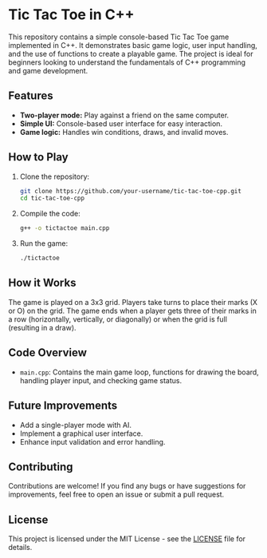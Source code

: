 # Tic Tac Toe in C++

This repository contains a simple console-based Tic Tac Toe game implemented in C++. It demonstrates basic game logic, user input handling, and the use of functions to create a playable game. The project is ideal for beginners looking to understand the fundamentals of C++ programming and game development.

## Features

- **Two-player mode:** Play against a friend on the same computer.
- **Simple UI:** Console-based user interface for easy interaction.
- **Game logic:** Handles win conditions, draws, and invalid moves.

## How to Play

1. Clone the repository:
    ```sh
    git clone https://github.com/your-username/tic-tac-toe-cpp.git
    cd tic-tac-toe-cpp
    ```
2. Compile the code:
    ```sh
    g++ -o tictactoe main.cpp
    ```
3. Run the game:
    ```sh
    ./tictactoe
    ```

## How it Works

The game is played on a 3x3 grid. Players take turns to place their marks (X or O) on the grid. The game ends when a player gets three of their marks in a row (horizontally, vertically, or diagonally) or when the grid is full (resulting in a draw).

## Code Overview

- `main.cpp`: Contains the main game loop, functions for drawing the board, handling player input, and checking game status.

## Future Improvements

- Add a single-player mode with AI.
- Implement a graphical user interface.
- Enhance input validation and error handling.

## Contributing

Contributions are welcome! If you find any bugs or have suggestions for improvements, feel free to open an issue or submit a pull request.

## License

This project is licensed under the MIT License - see the [LICENSE](Zaki) file for details.
